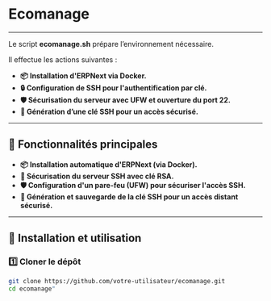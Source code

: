 # Ecomanage
---
Le script **ecomanage.sh** prépare l’environnement nécessaire.

Il effectue les actions suivantes :

- **📦 Installation d'ERPNext via Docker.**
- **🔒 Configuration de SSH pour l'authentification par clé.**
- **🛡 Sécurisation du serveur avec UFW et ouverture du port 22.**
- **🔑 Génération d’une clé SSH pour un accès sécurisé.**

---

## 🎯 Fonctionnalités principales

- **📦 Installation automatique d'ERPNext (via Docker).**
- **🔐 Sécurisation du serveur SSH avec clé RSA.**
- **🛡 Configuration d'un pare-feu (UFW) pour sécuriser l'accès SSH.**
- **🔑 Génération et sauvegarde de la clé SSH pour un accès distant sécurisé.**

---

## 🚀 Installation et utilisation

### 1️⃣ Cloner le dépôt
```bash
git clone https://github.com/votre-utilisateur/ecomanage.git
cd ecomanage"

